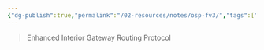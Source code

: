 ```yaml
---
{"dg-publish":true,"permalink":"/02-resources/notes/osp-fv3/","tags":["netzwerk/protokoll"],"noteIcon":"","updated":"2025-09-05T10:12:30.000+02:00"}
---
```


>Enhanced Interior Gateway Routing Protocol
